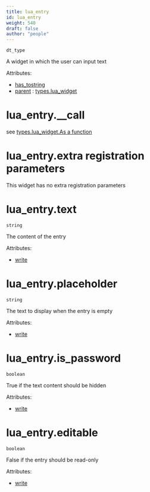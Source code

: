 ```yaml
---
title: lua_entry
id: lua_entry
weight: 540
draft: false
author: "people"
---
```


`dt_type`

A widget in which the user can input text

Attributes:

* [has_tostring](../attributes#has_tostring)
* [parent](../attributes#parent) : [types.lua_widget](../types/lua_widget)

# lua_entry.\_\_call
see [types.lua_widget.As a function](../types/lua_widget#lua_widgetas-a-function)

# lua_entry.extra registration parameters
This widget has no extra registration parameters

# lua_entry.text

`string`

The content of the entry

Attributes:

* [write](../attributes#write)

# lua_entry.placeholder

`string`

The text to display when the entry is empty

Attributes:

* [write](../attributes#write)

# lua_entry.is_password

`boolean`

True if the text content should be hidden

Attributes:

* [write](../attributes#write)

# lua_entry.editable

`boolean`

False if the entry should be read-only

Attributes:

* [write](../attributes#write)


